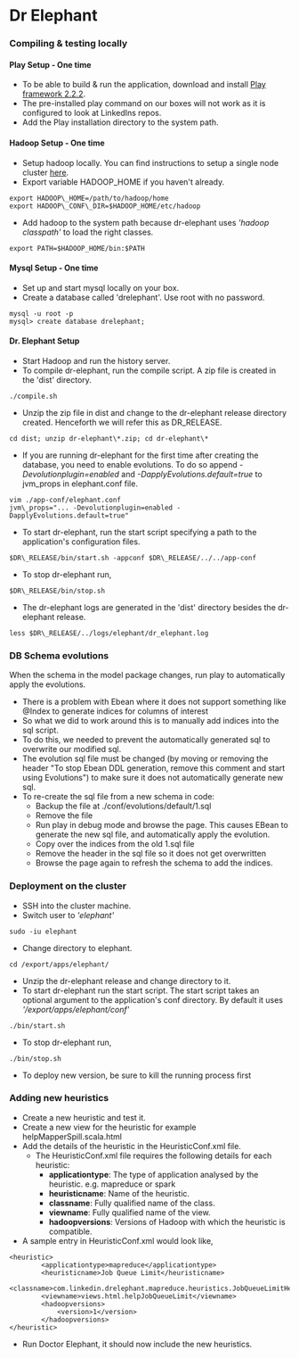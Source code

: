 # Dr Elephant


### Compiling & testing locally

#### Play Setup - One time
* To be able to build & run the application, download and install [Play framework 2.2.2](http://downloads.typesafe.com/play/2.2.2/play-2.2.2.zip).
* The pre-installed play command on our boxes will not work as it is configured to look at LinkedIns repos.
* Add the Play installation directory to the system path.

#### Hadoop Setup - One time
* Setup hadoop locally. You can find instructions to setup a single node cluster [here](http://hadoop.apache.org/docs/current/hadoop-project-dist/hadoop-common/SingleCluster.html).
* Export variable HADOOP\_HOME if you haven't already.  
```
export HADOOP\_HOME=/path/to/hadoop/home
export HADOOP\_CONF\_DIR=$HADOOP_HOME/etc/hadoop
```

* Add hadoop to the system path because dr-elephant uses _'hadoop classpath'_ to load the right classes.  
```
export PATH=$HADOOP_HOME/bin:$PATH
```

#### Mysql Setup - One time
* Set up and start mysql locally on your box.
* Create a database called 'drelephant'. Use root with no password.  
```
mysql -u root -p
mysql> create database drelephant;
```

#### Dr. Elephant Setup
* Start Hadoop and run the history server.
* To compile dr-elephant, run the compile script. A zip file is created in the 'dist' directory.  
```
./compile.sh
```
* Unzip the zip file in dist and change to the dr-elephant release directory created. Henceforth we will refer this as DR_RELEASE.  
```
cd dist; unzip dr-elephant\*.zip; cd dr-elephant\*
```
* If you are running dr-elephant for the first time after creating the database, you need to enable evolutions. To do so append _-Devolutionplugin=enabled_ and _-DapplyEvolutions.default=true_ to jvm\_props in elephant.conf file.  
```
vim ./app-conf/elephant.conf
jvm\_props="... -Devolutionplugin=enabled -DapplyEvolutions.default=true"
```
* To start dr-elephant, run the start script specifying a path to the application's configuration files.  
```
$DR\_RELEASE/bin/start.sh -appconf $DR\_RELEASE/../../app-conf
```
* To stop dr-elephant run,  
```
$DR\_RELEASE/bin/stop.sh
```
* The dr-elephant logs are generated in the 'dist' directory besides the dr-elephant release.  
```
less $DR\_RELEASE/../logs/elephant/dr_elephant.log
```

### DB Schema evolutions

When the schema in the model package changes, run play to automatically apply the evolutions.

* There is a problem with Ebean where it does not support something like @Index to generate indices for columns of interest
* So what we did to work around this is to manually add indices into the sql script.
* To do this, we needed to prevent the automatically generated sql to overwrite our modified sql.
* The evolution sql file must be changed (by moving or removing the header "To stop Ebean DDL generation, remove this comment and start using Evolutions") to make sure it does not automatically generate new sql.
* To re-create the sql file from a new schema in code:
    * Backup the file at ./conf/evolutions/default/1.sql
    * Remove the file
    * Run play in debug mode and browse the page. This causes EBean to generate the new sql file, and automatically apply the evolution.
    * Copy over the indices from the old 1.sql file
    * Remove the header in the sql file so it does not get overwritten
    * Browse the page again to refresh the schema to add the indices.

### Deployment on the cluster

* SSH into the cluster machine.
* Switch user to _'elephant'_  
```
sudo -iu elephant
```
* Change directory to elephant.  
```
cd /export/apps/elephant/
```
* Unzip the dr-elephant release and change directory to it.
* To start dr-elephant run the start script. The start script takes an optional argument to the application's conf directory. By default it uses _'/export/apps/elephant/conf'_   
```
./bin/start.sh
```
* To stop dr-elephant run,  
```
./bin/stop.sh
```
* To deploy new version, be sure to kill the running process first

### Adding new heuristics

* Create a new heuristic and test it.
* Create a new view for the heuristic for example helpMapperSpill.scala.html
* Add the details of the heuristic in the HeuristicConf.xml file.
    * The HeuristicConf.xml file requires the following details for each heuristic:
        * **applicationtype**: The type of application analysed by the heuristic. e.g. mapreduce or spark
        * **heuristicname**: Name of the heuristic.
        * **classname**: Fully qualified name of the class.
        * **viewname**: Fully qualified name of the view.
        * **hadoopversions**: Versions of Hadoop with which the heuristic is compatible.
* A sample entry in HeuristicConf.xml would look like,  
```
<heuristic>
        <applicationtype>mapreduce</applicationtype>
        <heuristicname>Job Queue Limit</heuristicname>
        <classname>com.linkedin.drelephant.mapreduce.heuristics.JobQueueLimitHeuristic</classname>
        <viewname>views.html.helpJobQueueLimit</viewname>
        <hadoopversions>
            <version>1</version>
        </hadoopversions>
</heuristic>
```
* Run Doctor Elephant, it should now include the new heuristics.
